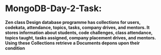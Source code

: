 # MongoDB-Day-2-Task:


#### Zen class Design database programme has collections for users, codekata, attendance, topics, tasks, company drives, and mentors. It stores information about students, code challenges, class attendance, topics taught, tasks assigned, company placement drives, and mentors. Using these Collections retrieve a Documents depons upon their condition